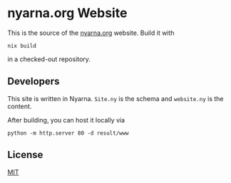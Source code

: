 # nyarna.org Website

This is the source of the [nyarna.org](https://nyarna.org) website.
Build it with

    nix build

in a checked-out repository.

## Developers

This site is written in Nyarna.
`Site.ny` is the schema and `website.ny` is the content.

After building, you can host it locally via

    python -m http.server 80 -d result/www

## License

[MIT](/License.md)